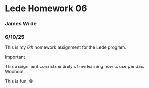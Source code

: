 # Lede Homework 06
### James Wilde
### 6/10/25

This is my _6th_ homework assignment for the Lede program.

> [!IMPORTANT]
> This assignment consists entirely of me learning how to use pandas. Woohoo!

This is fun. :smile: